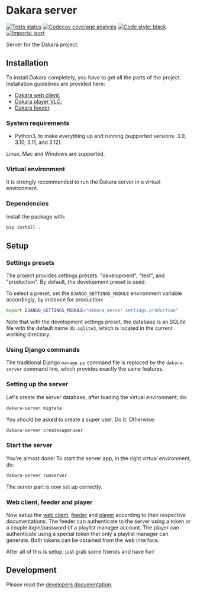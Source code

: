 # Dakara server

<!-- Badges are displayed for the develop branch -->
[![Tests status](https://github.com/DakaraProject/dakara-server/actions/workflows/ci.yml/badge.svg)](https://github.com/DakaraProject/dakara-server/actions/workflows/ci.yml)
[![Codecov coverage analysis](https://codecov.io/gh/DakaraProject/dakara-server/branch/develop/graph/badge.svg)](https://codecov.io/gh/DakaraProject/dakara-server)
[![Code style: black](https://img.shields.io/badge/code%20style-black-000000.svg)](https://github.com/ambv/black)
[![Imports: isort](https://img.shields.io/badge/%20imports-isort-%231674b1?style=flat&labelColor=ef8336)](https://pycqa.github.io/isort/)

Server for the Dakara project.

## Installation

To install Dakara completely, you have to get all the parts of the project.
Installation guidelines are provided here:

* [Dakara web client](https://github.com/DakaraProject/dakara-client-web/);
* [Dakara player VLC](https://github.com/DakaraProject/dakara-player-vlc/);
* [Dakara feeder](https://github.com/DakaraProject/dakara-feeder).

### System requirements

* Python3, to make everything up and running (supported versions: 3.9, 3.10, 3.11, and 3.12).

Linux, Mac and Windows are supported.

### Virtual environment

It is strongly recommended to run the Dakara server in a virtual environment.

### Dependencies

Install the package with:

<!-- ```sh -->
<!-- pip install dakaraserver -->
<!-- ``` -->
<!--  -->
<!-- If you have downloaded the repo, you can install the package directly with: -->

```sh
pip install .
```

## Setup

### Settings presets

The project provides settings presets: "development", "test", and "production".
By default, the development preset is used.

To select a preset, set the `DJANGO_SETTINGS_MODULE` environment variable accordingly, by instance for production:

```sh
export DJANGO_SETTINGS_MODULE="dakara_server.settings.production"
```

Note that with the development settings preset, the database is an SQLite file with the default name `db.sqlite3`, which is located in the current working directory.

### Using Django commands

The traditional Django `manage.py` command file is replaced by the `dakara-server` command line, which provides exactly the same features.

### Setting up the server

Let's create the server database, after loading the virtual environment, do:

```sh
dakara-server migrate
```

You should be asked to create a super user.
Do it.
Otherwise:

```sh
dakara-server createsuperuser
```

### Start the server

You're almost done! To start the server app, in the right virtual environment, do:

```sh
dakara-server runserver
```

The server part is now set up correctly.

### Web client, feeder and player

Now setup the [web client](https://github.com/DakaraProject/dakara-client-web), [feeder](https://github.com/DakaraProject/dakara-feeder) and [player](https://github.com/DakaraProject/dakara-player-vlc) according to their respective documentations.
The feeder can authenticate to the server using a token or a couple login/password of a playlist manager account.
The player can authenticate using a special token that only a playlist manager can generate.
Both tokens can be obtained from the web interface.

After all of this is setup, just grab some friends and have fun!

## Development

Please read the [developers documentation](CONTRIBUTING.md).
